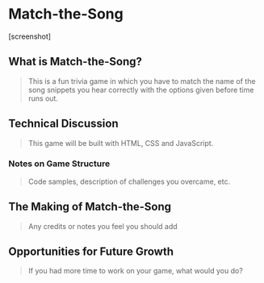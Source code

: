 # Match-the-Song

[screenshot]

## What is Match-the-Song?

> This is a fun trivia game in which you have to match the name of the song snippets you hear correctly with the options given before time runs out.

## Technical Discussion

> This game will be built with HTML, CSS and JavaScript.

### Notes on Game Structure

> Code samples, description of challenges you overcame, etc.

## The Making of Match-the-Song

> Any credits or notes you feel you should add

## Opportunities for Future Growth

> If you had more time to work on your game, what would you do?
